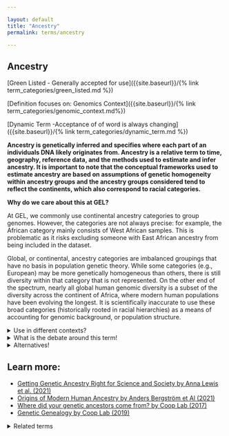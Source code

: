 ```yaml
---

layout: default
title: "Ancestry"
permalink: terms/ancestry

---
```




## Ancestry

[Green Listed - Generally accepted for use]({{site.baseurl}}/{% link term_categories/green_listed.md %})

[Definition focuses on: Genomics Context]({{site.baseurl}}/{% link term_categories/genomic_context.md%})

[Dynamic Term -Acceptance of of word is always changing]({{site.baseurl}}/{% link term_categories/dynamic_term.md %})

**Ancestry is genetically inferred and specifies where each part of an individuals DNA likely originates from. Ancestry is a relative term to time, geography, reference data, and the methods used to estimate and infer ancestry. It is important to note that the conceptual frameworks used to estimate ancestry are based on assumptions of genetic homogeneity within ancestry groups and the ancestry groups considered tend to reflect the continents, which also correspond to racial categories.**


**Why do we care about this at GEL?**

At GEL, we commonly use continental ancestry categories to group genomes. However, the categories are not always precise: for example, the African category mainly consists of West African samples. This is problematic as it risks excluding someone with East African ancestry from being included in the dataset. 

Global, or continental, ancestry categories are imbalanced groupings that have no basis in population genetic theory. While some categories (e.g., European) may be more genetically homogeneous than others, there is still diversity within that category that is not represented. On the other end of the spectrum, nearly all global human genomic diversity is a subset of the diversity across the continent of Africa, where modern human populations have been evolving the longest. It is scientifically inaccurate to use these broad categories (historically rooted in racial hierarchies) as a means of accounting for genomic background, or population structure.

<details>
  <summary>Use in different contexts?</summary>
  
**In a genomics context**, 
   * An individual's ancestry is estimated by comparing their DNA to DNA from a curated set of labelled individuals used as reference data. Since samples often are collected from one location and used to represent a whole continent, the method of estimating based on a curated set of data risk concluding flawed ancestries.

**In an everyday context**, 
  * Ancestry can often refer to background, genealogy, ethnicity, culture and descent and can be used interchangeably in everyday life. For example, "I have Vietnamese ancestry" could refer to ethnographic and cultural factors you inherit from your family, and not what your ancestry looks like in your genes once it has been analysed.
  
</details>

<details>
  <summary>What is the debate around this term!</summary>
  
  
  Some researchers urge geneticists to move away from continental ancestry categories (e.g. African, East Asian, South Asian, European and American) since a singular location-specific notion of ancestry bears resemblance to racial groupings and further overlooks that ancestry changes over time and varies within continental groups. Oftentimes, race and ancestry are conflated which leads scientists and clinicians to attribute differences in health to innate biology rather than to social inequality (Too many scientists still say Caucasian  by Alice Popejoy, 2021). Continental ancestry categories disregard diverse populations from around the world who can not be reasonably categorised within them, and merge large groups of people who are genetically diverse - such as people from Africa.
  
</details>

<details>
  <summary>Alternatives!</summary>
  
  
  Always make it very specific what your query is, before conforming to continental ancestry groups.
  
</details>

## Learn more:


* [Getting Genetic Ancestry Right for Science and Society by Anna Lewis et al. (2021)](https://arxiv.org/pdf/2110.05987.pdf)
* [Origins of Modern Human Ancestry by Anders Bergström et Al (2021)](https://www.nature.com/articles/s41586-021-03244-5) 
* [Where did your genetic ancestors come from? by Coop Lab (2017)](https://gcbias.org/2017/12/19/1628/)
* [Genetic Genealogy by Coop Lab (2019)](https://gcbias.org/category/genetic-genealogy/) 
  

<details>
  <summary>Related terms</summary>
  
 [Admixed]({{site.baseurl}}/{% link terms/admixed.md %})
  
</details>
